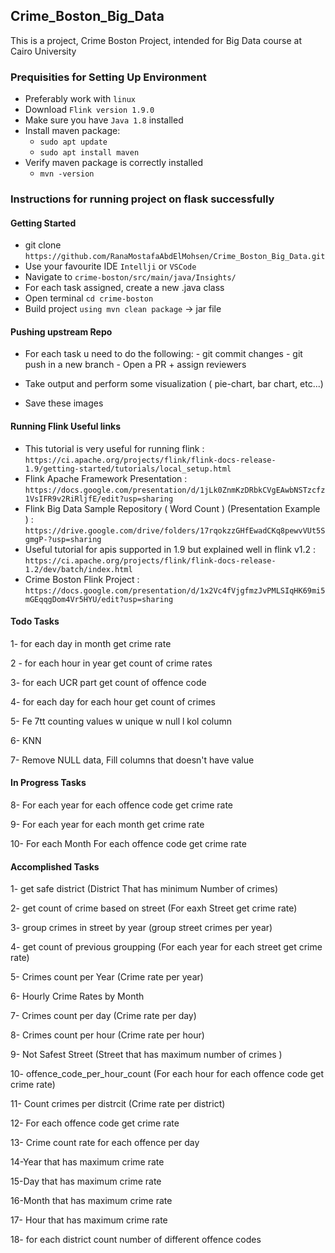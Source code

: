 ## Crime_Boston_Big_Data
This is a project, Crime Boston Project, intended for Big Data course at Cairo University

### Prequisities for Setting Up Environment

- Preferably work with `linux`
- Download `Flink version 1.9.0`
- Make sure you have `Java 1.8` installed
- Install maven package:
    - `sudo apt update`
    - `sudo apt install maven`
- Verify maven package is correctly installed
    - `mvn -version`


### Instructions for running project on flask successfully

#### Getting Started

- git clone `https://github.com/RanaMostafaAbdElMohsen/Crime_Boston_Big_Data.git`
- Use your favourite IDE `Intellji` or `VSCode`
- Navigate to `crime-boston/src/main/java/Insights/`
- For each task assigned, create a new .java class
- Open terminal `cd crime-boston`
- Build project `using mvn clean package` -> jar file

#### Pushing upstream Repo

- For each task u need to do the following:
        - git commit changes
        - git push in a new branch
        - Open a PR + assign reviewers
        
- Take output and perform some visualization ( pie-chart, bar chart, etc...)
- Save these images

#### Running Flink Useful links

- This tutorial is very useful for running flink : `https://ci.apache.org/projects/flink/flink-docs-release-1.9/getting-started/tutorials/local_setup.html`
- Flink Apache Framework Presentation : `https://docs.google.com/presentation/d/1jLk0ZnmKzDRbkCVgEAwbNSTzcfz1VsIFR9v2RiRljfE/edit?usp=sharing`
- Flink Big Data Sample Repository ( Word Count ) (Presentation Example ) : `https://drive.google.com/drive/folders/17rqokzzGHfEwadCKq8pewvVUt5SgmgP-?usp=sharing`
- Useful tutorial for apis supported in 1.9 but explained well in flink v1.2 : `https://ci.apache.org/projects/flink/flink-docs-release-1.2/dev/batch/index.html`  
- Crime Boston Flink Project : `https://docs.google.com/presentation/d/1x2Vc4fVjgfmzJvPMLSIqHK69mi5mGEqqgDom4Vr5HYU/edit?usp=sharing`
        
#### Todo Tasks

1- for each day in month get crime rate 

2 - for each hour in year get count of crime rates 

3- for each UCR part get count of offence code

4- for each day for each hour get count of crimes

5- Fe 7tt counting values w unique w null l kol column

6- KNN

7- Remove NULL data, Fill columns that doesn't have value



#### In Progress Tasks
8- For each year for each offence code get crime rate

9- For each year for each month get crime rate

10- For each Month For each offence code get crime rate

#### Accomplished Tasks

1- get safe district (District That has minimum Number of crimes)

2- get count of crime based on street (For eaxh Street get crime rate)

3- group crimes in street by year (group street crimes per year)

4- get count of previous groupping (For each year for each street get crime rate)

5- Crimes count per Year (Crime rate per year)

6- Hourly Crime Rates by Month

7- Crimes count per day (Crime rate per day)

8- Crimes count per hour (Crime rate per hour)

9- Not Safest Street (Street that has maximum number of crimes )

10- offence_code_per_hour_count (For each hour for each offence code get crime rate)

11- Count crimes per distrcit (Crime rate per district)

12- For each offence code get crime rate

13- Crime count rate for each offence per day

14-Year that has maximum crime rate

15-Day that has maximum crime rate

16-Month that has maximum crime rate

17- Hour that has maximum crime rate

18- for each district count number of different offence codes 
